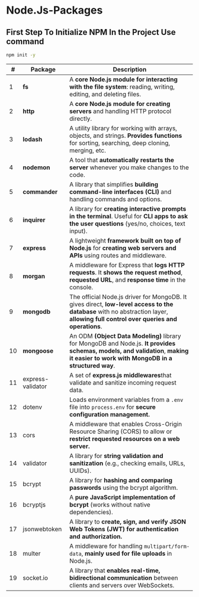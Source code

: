 # Node.Js-Packages
## First Step To Initialize NPM In the Project Use command
```cmd
npm init -y
```

| #  | Package   | Description |
|----|-----------|-------------|
| 1  | **fs**        | A **core Node.js module for interacting with the file system**: reading, writing, editing, and deleting files. |
| 2  | **http**      | A **core Node.js module for creating servers** and handling HTTP protocol directly. |
| 3  | **lodash**    | A utility library for working with arrays, objects, and strings. **Provides functions** for sorting, searching, deep cloning, merging, etc. |
| 4  | **nodemon**   | A tool that **automatically restarts the server** whenever you make changes to the code. |
| 5  | **commander** | A library that simplifies **building command-line interfaces (CLI)** and handling commands and options. |
| 6  | **inquirer**  | A library for **creating interactive prompts in the terminal**. Useful for **CLI apps to ask the user questions** (yes/no, choices, text input). |
| 7  | **express**   | A lightweight **framework built on top of Node.js** for **creating web servers and APIs** using routes and middleware. |
| 8  | **morgan**    | A middleware for Express that **logs HTTP requests**. It **shows the request method**, **requested URL**, and **response time** in the console. |
| 9  | **mongodb**    | The official Node.js driver for MongoDB. It gives direct, **low-level access to the database** with no abstraction layer, **allowing full control over queries and operations**. |
| 10  | **mongoose**    | An ODM **(Object Data Modeling)** library for MongoDB and Node.js. **It provides schemas, models, and validation**, **making it easier to work with MongoDB in a structured way**. |
| 11 | express-validator | A set of **express.js middlewares**that validate and sanitize incoming request data. |
| 12 | dotenv          | Loads environment variables from a `.env` file into `process.env` for **secure configuration management.** |
| 13 | cors            | A middleware that enables Cross-Origin Resource Sharing (CORS) to allow or **restrict requested resources on a web server.** |
| 14 | validator       | A library for **string validation and sanitization** (e.g., checking emails, URLs, UUIDs). |
| 15 | bcrypt          | A library for **hashing and comparing passwords** using the bcrypt algorithm.   |
| 16 | bcryptjs        | A **pure JavaScript implementation of bcrypt** (works without native dependencies). |
| 17 | jsonwebtoken    | A library to **create, sign, and verify JSON Web Tokens (JWT) for authentication and authorization.** |
| 18 | multer          | A middleware for handling `multipart/form-data`, **mainly used for file uploads** in Node.js. |
| 19 | socket.io       | A library that **enables real-time, bidirectional communication** between clients and servers over WebSockets. |
